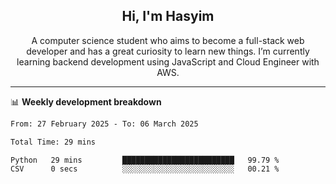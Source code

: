 <h2 align="center">Hi, I'm Hasyim</h2>

<p align="center">A computer science student who aims to become a full-stack web developer and has a great curiosity to learn new things. I’m currently learning backend development using JavaScript and Cloud Engineer with AWS.</p>

---

📊 **Weekly development breakdown**

<!--START_SECTION:waka-->

```txt
From: 27 February 2025 - To: 06 March 2025

Total Time: 29 mins

Python   29 mins         █████████████████████████   99.79 %
CSV      0 secs          ░░░░░░░░░░░░░░░░░░░░░░░░░   00.21 %
```

<!--END_SECTION:waka-->

<!-- - You can reach me on **hasyim11c@gmail.com** -->

